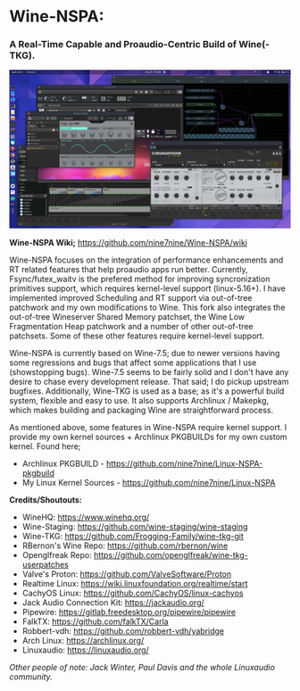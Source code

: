 # Wine-NSPA:
### A Real-Time Capable and Proaudio-Centric Build of Wine(-TKG).

![My Image](/examples/images/Wine-NSPA_desktop.png)

__Wine-NSPA Wiki;__ https://github.com/nine7nine/Wine-NSPA/wiki

Wine-NSPA focuses on the integration of performance enhancements and RT related features that help proaudio apps run better.
Currently, Fsync/futex_waitv is the prefered method for improving syncronization primitives support, which requires kernel-level
support (linux-5.16+). I have implemented improved Scheduling and RT support via out-of-tree patchwork and my own modifications to Wine. 
This fork also integrates the out-of-tree Wineserver Shared Memory patchset, the Wine Low Fragmentation Heap patchwork and a 
number of other out-of-tree patchsets. Some of these other features require kernel-level support.

Wine-NSPA is currently based on Wine-7.5; due to newer versions having some regressions and bugs that affect some applications 
that I use (showstopping bugs). Wine-7.5 seems to be fairly solid and I don't have any desire to chase every development release. 
That said; I do pickup upstream bugfixes. Additionally, Wine-TKG is used as a base; as it's a powerful build system, flexible and 
easy to use. It also supports Archlinux / Makepkg, which makes building and packaging Wine are straightforward process.

As mentioned above, some features in Wine-NSPA require kernel support. I provide my own kernel sources + Archlinux 
PKGBUILDs for my own custom kernel. Found here;

* Archlinux PKGBUILD - https://github.com/nine7nine/Linux-NSPA-pkgbuild
* My Linux Kernel Sources - https://github.com/nine7nine/Linux-NSPA

__Credits/Shoutouts:__

* WineHQ: https://www.winehq.org/
* Wine-Staging: https://github.com/wine-staging/wine-staging
* Wine-TKG: https://github.com/Frogging-Family/wine-tkg-git
* RBernon's Wine Repo: https://github.com/rbernon/wine
* Openglfreak Repo: https://github.com/openglfreak/wine-tkg-userpatches
* Valve's Proton: https://github.com/ValveSoftware/Proton
* Realtime Linux: https://wiki.linuxfoundation.org/realtime/start
* CachyOS Linux: https://github.com/CachyOS/linux-cachyos 
* Jack Audio Connection Kit: https://jackaudio.org/
* Pipewire: https://gitlab.freedesktop.org/pipewire/pipewire
* FalkTX: https://github.com/falkTX/Carla
* Robbert-vdh: https://github.com/robbert-vdh/yabridge
* Arch Linux: https://archlinux.org/
* Linuxaudio: https://linuxaudio.org/

_Other people of note: Jack Winter, Paul Davis and the whole Linuxaudio community._
